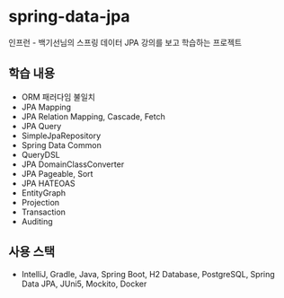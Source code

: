 # spring-data-jpa

인프런 - 백기선님의 스프링 데이터 JPA 강의를 보고 학습하는 프로젝트

## 학습 내용
* ORM 패러다임 불일치
* JPA Mapping
* JPA Relation Mapping, Cascade, Fetch
* JPA Query
* SimpleJpaRepository
* Spring Data Common
* QueryDSL
* JPA DomainClassConverter
* JPA Pageable, Sort
* JPA HATEOAS
* EntityGraph
* Projection
* Transaction
* Auditing

## 사용 스택
* IntelliJ, Gradle, Java, Spring Boot, H2 Database, PostgreSQL, Spring Data JPA, JUni5, Mockito, Docker
